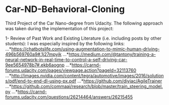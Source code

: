 # Car-ND-Behavioral-Cloning

Third Project of the Car Nano-degree from Udacity. The following approach was taken during the implementation of this project:

1- Review of Past Work and Existing Literature (i.e. including posts by other students):
I was especially inspired by the following links:
...*https://chatbotslife.com/using-augmentation-to-mimic-human-driving-496b569760a9#.1j27mpyik
...*https://medium.com/@tantony/training-a-neural-network-in-real-time-to-control-a-self-driving-car-9ee5654978b7#.ekb6aognp
...*https://carnd-forums.udacity.com/pages/viewpage.action?pageId=32113760
...*http://images.nvidia.com/content/tegra/automotive/images/2016/solutions/pdf/end-to-end-dl-using-px.pdf
...*https://github.com/diyjac/AgileTrainer
...*https://github.com/commaai/research/blob/master/train_steering_model.py
...*https://carnd-forums.udacity.com/questions/26214464/answers/26215455
